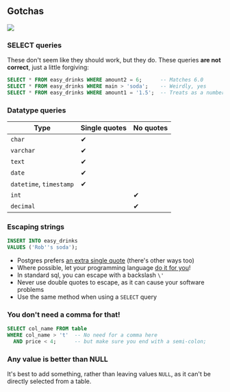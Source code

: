 ## Gotchas

![](./img/gotchas.jpg)

### SELECT queries

These don't seem like they should work, but they do. These queries **are not correct**, just a little forgiving:

```sql
SELECT * FROM easy_drinks WHERE amount2 = 6;      -- Matches 6.0
SELECT * FROM easy_drinks WHERE main > 'soda';    -- Weirdly, yes
SELECT * FROM easy_drinks WHERE amount1 = '1.5';  -- Treats as a number
```

### Datatype queries

| Type                    | Single quotes | No quotes |
| ----------------------- | ------------- | --------- |
| `char`                  | ✔             |           |
| `varchar`               | ✔             |           |
| `text`                  | ✔             |           |
| `date`                  | ✔             |           |
| `datetime`, `timestamp` | ✔             |           |
| `int`                   |               | ✔         |
| `decimal`               |               | ✔         |


### Escaping strings

```sql
INSERT INTO easy_drinks
VALUES ('Rob''s soda');
```

- Postgres prefers [an extra single quote](https://bit.ly/2xqzvKI) (there's other ways too)
- Where possible, let your programming language [do it for you](https://stackoverflow.com/a/12317363)!
- In standard sql, you can escape with a backslash `\'`
- Never use double quotes to escape, as it can cause your software problems
- Use the same method when using a `SELECT` query


### You don't need a comma for that!

```sql
SELECT col_name FROM table
WHERE col_name > 't'  -- No need for a comma here
  AND price < 4;      -- but make sure you end with a semi-colon;
```

### Any value is better than NULL

It's best to add something, rather than leaving values `NULL`, as it can't be directly selected from a table.
